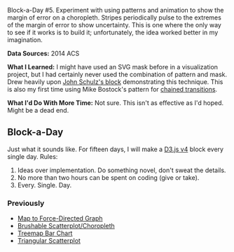 Block-a-Day #5. Experiment with using patterns and animation to show the margin of error on a choropleth. Stripes periodically pulse to the extremes of the margin of error to show uncertainty. This is one where the only way to see if it works is to build it; unfortunately, the idea worked better in my imagination.

**Data Sources:** 2014 ACS

**What I Learned:** I might have used an SVG mask before in a visualization project, but I had certainly never used the combination of pattern and mask. Drew heavily upon [John Schulz's block](http://bl.ocks.org/jfsiii/7772281) demonstrating this technique. This is also my first time using Mike Bostock's pattern for [chained transitions](http://bl.ocks.org/mbostock/70d5541b547cc222aa02).

**What I'd Do With More Time:** Not sure. This isn't as effective as I'd hoped. Might be a dead end.

## Block-a-Day

Just what it sounds like. For fifteen days, I will make a [D3.js v4](https://d3js.org) block every single day. Rules:

1. Ideas over implementation. Do something novel, don't sweat the details.
2. No more than two hours can be spent on coding (give or take).
3. Every. Single. Day.

### Previously

* [Map to Force-Directed Graph](https://bl.ocks.org/cmgiven/4cfa1a95f9b952622280a90138842b79)
* [Brushable Scatterplot/Choropleth](https://bl.ocks.org/cmgiven/abca90f6ba5f0a14c54d1eb952f8949c)
* [Treemap Bar Chart](https://bl.ocks.org/cmgiven/018fd027d443b177e18fffb9afcdb5bd)
* [Triangular Scatterplot](https://bl.ocks.org/cmgiven/a0f58034cea5331a814b30b74aacb8af)
